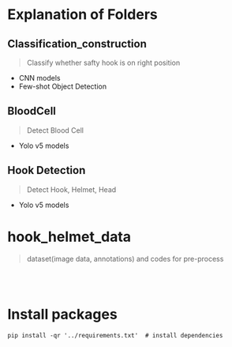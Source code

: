 # Explanation of Folders

## Classification_construction
> Classify whether safty hook is on right position
- CNN models
- Few-shot Object Detection 

## BloodCell
> Detect Blood Cell
- Yolo v5 models

## Hook Detection
> Detect Hook, Helmet, Head
- Yolo v5 models

# hook_helmet_data

> dataset(image data, annotations) and codes for pre-process

<br>

<br>

# Install packages

```
pip install -qr '../requirements.txt'  # install dependencies
```



